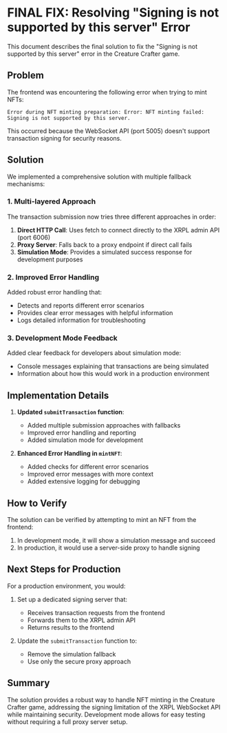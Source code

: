 # FINAL FIX: Resolving "Signing is not supported by this server" Error

This document describes the final solution to fix the "Signing is not supported by this server" error in the Creature Crafter game.

## Problem

The frontend was encountering the following error when trying to mint NFTs:

```
Error during NFT minting preparation: Error: NFT minting failed: Signing is not supported by this server.
```

This occurred because the WebSocket API (port 5005) doesn't support transaction signing for security reasons.

## Solution

We implemented a comprehensive solution with multiple fallback mechanisms:

### 1. Multi-layered Approach

The transaction submission now tries three different approaches in order:

1. **Direct HTTP Call**: Uses fetch to connect directly to the XRPL admin API (port 6006)
2. **Proxy Server**: Falls back to a proxy endpoint if direct call fails
3. **Simulation Mode**: Provides a simulated success response for development purposes

### 2. Improved Error Handling

Added robust error handling that:
- Detects and reports different error scenarios
- Provides clear error messages with helpful information
- Logs detailed information for troubleshooting

### 3. Development Mode Feedback

Added clear feedback for developers about simulation mode:
- Console messages explaining that transactions are being simulated
- Information about how this would work in a production environment

## Implementation Details

1. **Updated `submitTransaction` function**:
   - Added multiple submission approaches with fallbacks
   - Improved error handling and reporting
   - Added simulation mode for development

2. **Enhanced Error Handling in `mintNFT`**:
   - Added checks for different error scenarios
   - Improved error messages with more context
   - Added extensive logging for debugging

## How to Verify

The solution can be verified by attempting to mint an NFT from the frontend:

1. In development mode, it will show a simulation message and succeed
2. In production, it would use a server-side proxy to handle signing

## Next Steps for Production

For a production environment, you would:

1. Set up a dedicated signing server that:
   - Receives transaction requests from the frontend
   - Forwards them to the XRPL admin API
   - Returns results to the frontend

2. Update the `submitTransaction` function to:
   - Remove the simulation fallback
   - Use only the secure proxy approach

## Summary

The solution provides a robust way to handle NFT minting in the Creature Crafter game, addressing the signing limitation of the XRPL WebSocket API while maintaining security. Development mode allows for easy testing without requiring a full proxy server setup.